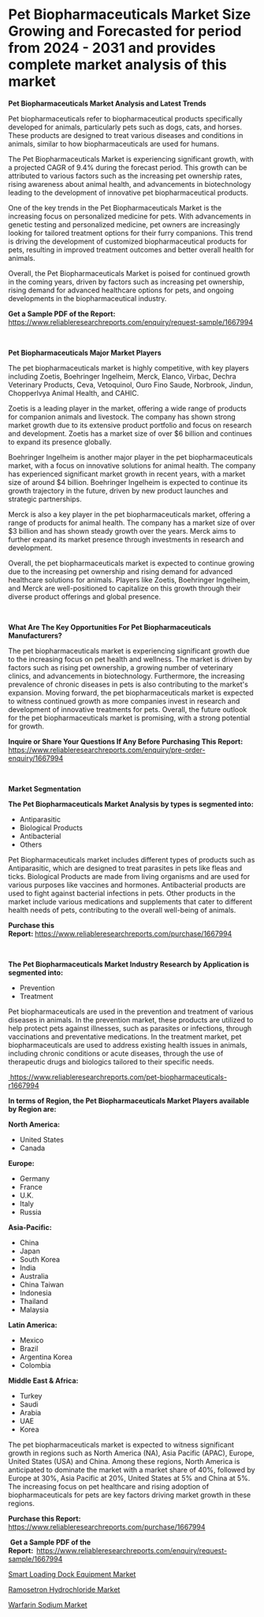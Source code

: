 <p><h1>Pet Biopharmaceuticals Market Size Growing and Forecasted for period from 2024 - 2031 and provides complete market analysis of this market</h1></p><p><strong>Pet Biopharmaceuticals Market Analysis and Latest Trends</strong></p>
<p><p>Pet biopharmaceuticals refer to biopharmaceutical products specifically developed for animals, particularly pets such as dogs, cats, and horses. These products are designed to treat various diseases and conditions in animals, similar to how biopharmaceuticals are used for humans.</p><p>The Pet Biopharmaceuticals Market is experiencing significant growth, with a projected CAGR of 9.4% during the forecast period. This growth can be attributed to various factors such as the increasing pet ownership rates, rising awareness about animal health, and advancements in biotechnology leading to the development of innovative pet biopharmaceutical products.</p><p>One of the key trends in the Pet Biopharmaceuticals Market is the increasing focus on personalized medicine for pets. With advancements in genetic testing and personalized medicine, pet owners are increasingly looking for tailored treatment options for their furry companions. This trend is driving the development of customized biopharmaceutical products for pets, resulting in improved treatment outcomes and better overall health for animals.</p><p>Overall, the Pet Biopharmaceuticals Market is poised for continued growth in the coming years, driven by factors such as increasing pet ownership, rising demand for advanced healthcare options for pets, and ongoing developments in the biopharmaceutical industry.</p></p>
<p><strong>Get a Sample PDF of the Report:&nbsp;</strong> <a href="https://www.reliableresearchreports.com/enquiry/request-sample/1667994">https://www.reliableresearchreports.com/enquiry/request-sample/1667994</a></p>
<p>&nbsp;</p>
<p><strong>Pet Biopharmaceuticals Major Market Players</strong></p>
<p><p>The pet biopharmaceuticals market is highly competitive, with key players including Zoetis, Boehringer Ingelheim, Merck, Elanco, Virbac, Dechra Veterinary Products, Ceva, Vetoquinol, Ouro Fino Saude, Norbrook, Jindun, Chopperlvya Animal Health, and CAHIC.</p><p>Zoetis is a leading player in the market, offering a wide range of products for companion animals and livestock. The company has shown strong market growth due to its extensive product portfolio and focus on research and development. Zoetis has a market size of over $6 billion and continues to expand its presence globally.</p><p>Boehringer Ingelheim is another major player in the pet biopharmaceuticals market, with a focus on innovative solutions for animal health. The company has experienced significant market growth in recent years, with a market size of around $4 billion. Boehringer Ingelheim is expected to continue its growth trajectory in the future, driven by new product launches and strategic partnerships.</p><p>Merck is also a key player in the pet biopharmaceuticals market, offering a range of products for animal health. The company has a market size of over $3 billion and has shown steady growth over the years. Merck aims to further expand its market presence through investments in research and development.</p><p>Overall, the pet biopharmaceuticals market is expected to continue growing due to the increasing pet ownership and rising demand for advanced healthcare solutions for animals. Players like Zoetis, Boehringer Ingelheim, and Merck are well-positioned to capitalize on this growth through their diverse product offerings and global presence.</p></p>
<p>&nbsp;</p>
<p><strong>What Are The Key Opportunities For Pet Biopharmaceuticals Manufacturers?</strong></p>
<p><p>The pet biopharmaceuticals market is experiencing significant growth due to the increasing focus on pet health and wellness. The market is driven by factors such as rising pet ownership, a growing number of veterinary clinics, and advancements in biotechnology. Furthermore, the increasing prevalence of chronic diseases in pets is also contributing to the market's expansion. Moving forward, the pet biopharmaceuticals market is expected to witness continued growth as more companies invest in research and development of innovative treatments for pets. Overall, the future outlook for the pet biopharmaceuticals market is promising, with a strong potential for growth.</p></p>
<p><strong>Inquire or Share Your Questions If Any Before Purchasing This Report:</strong> <a href="https://www.reliableresearchreports.com/enquiry/pre-order-enquiry/1667994">https://www.reliableresearchreports.com/enquiry/pre-order-enquiry/1667994</a></p>
<p>&nbsp;</p>
<p><strong>Market Segmentation</strong></p>
<p><strong>The Pet Biopharmaceuticals Market Analysis by types is segmented into:</strong></p>
<p><ul><li>Antiparasitic</li><li>Biological Products</li><li>Antibacterial</li><li>Others</li></ul></p>
<p><p>Pet Biopharmaceuticals market includes different types of products such as Antiparasitic, which are designed to treat parasites in pets like fleas and ticks. Biological Products are made from living organisms and are used for various purposes like vaccines and hormones. Antibacterial products are used to fight against bacterial infections in pets. Other products in the market include various medications and supplements that cater to different health needs of pets, contributing to the overall well-being of animals.</p></p>
<p><strong>Purchase this Report:&nbsp;</strong><a href="https://www.reliableresearchreports.com/purchase/1667994">https://www.reliableresearchreports.com/purchase/1667994</a></p>
<p>&nbsp;</p>
<p><strong>The Pet Biopharmaceuticals Market Industry Research by Application is segmented into:</strong></p>
<p><ul><li>Prevention</li><li>Treatment</li></ul></p>
<p><p>Pet biopharmaceuticals are used in the prevention and treatment of various diseases in animals. In the prevention market, these products are utilized to help protect pets against illnesses, such as parasites or infections, through vaccinations and preventative medications. In the treatment market, pet biopharmaceuticals are used to address existing health issues in animals, including chronic conditions or acute diseases, through the use of therapeutic drugs and biologics tailored to their specific needs.</p></p>
<p><a href="https://www.reliableresearchreports.com/pet-biopharmaceuticals-r1667994">&nbsp;https://www.reliableresearchreports.com/pet-biopharmaceuticals-r1667994</a></p>
<p><strong>In terms of Region, the Pet Biopharmaceuticals Market Players available by Region are:</strong></p>
<p>
    <p> <strong> North America: </strong>
        <ul>
            <li>United States</li>
            <li>Canada</li>
        </ul>
        </p> 
    <p> <strong> Europe: </strong>
        <ul>
            <li>Germany</li>
            <li>France</li>
            <li>U.K.</li>
            <li>Italy</li>
            <li>Russia</li>
        </ul>
        </p> 
    <p> <strong> Asia-Pacific: </strong>
        <ul>
            <li>China</li>
            <li>Japan</li>
            <li>South Korea</li>
            <li>India</li>
            <li>Australia</li>
            <li>China Taiwan</li>
            <li>Indonesia</li>
            <li>Thailand</li>
            <li>Malaysia</li>
        </ul>
        </p> 
    <p> <strong> Latin America: </strong>
        <ul>
            <li>Mexico</li>
            <li>Brazil</li>
            <li>Argentina Korea</li>
            <li>Colombia</li>
        </ul>
        </p> 
    <p> <strong> Middle East & Africa: </strong>
        <ul>
            <li>Turkey</li>
            <li>Saudi</li>
            <li>Arabia</li>
            <li>UAE</li>
            <li>Korea</li>
        </ul>
    </p>
    </p>
<p><p>The pet biopharmaceuticals market is expected to witness significant growth in regions such as North America (NA), Asia Pacific (APAC), Europe, United States (USA) and China. Among these regions, North America is anticipated to dominate the market with a market share of 40%, followed by Europe at 30%, Asia Pacific at 20%, United States at 5% and China at 5%. The increasing focus on pet healthcare and rising adoption of biopharmaceuticals for pets are key factors driving market growth in these regions.</p></p>
<p><strong>Purchase this Report: </strong><a href="https://www.reliableresearchreports.com/purchase/1667994">https://www.reliableresearchreports.com/purchase/1667994</a></p>
<p>&nbsp;<strong>Get a Sample PDF of the Report:&nbsp;&nbsp;</strong><a href="https://www.reliableresearchreports.com/enquiry/request-sample/1667994">https://www.reliableresearchreports.com/enquiry/request-sample/1667994</a></p>
<p><strong></strong></p>
<p><p><a href="https://github.com/AnnChovey2023/Market-Research-Report-List-1/blob/main/smart-loading-dock-equipment-market.md">Smart Loading Dock Equipment Market</a></p><p><a href="https://www.linkedin.com/pulse/decoding-ramosetron-hydrochloride-market-metrics-share-trends-8vo4f">Ramosetron Hydrochloride Market</a></p><p><a href="https://www.linkedin.com/pulse/warfarin-sodium-market-research-report-its-history-forecast-bmrfc">Warfarin Sodium Market</a></p></p>